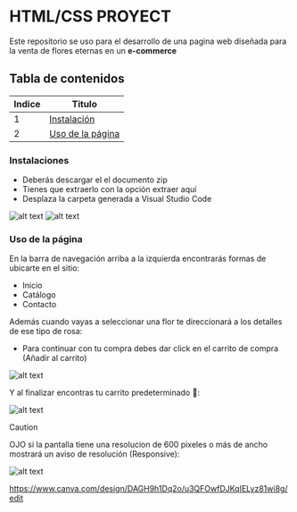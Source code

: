 # HTML/CSS PROYECT
Este repositorio se uso para el desarrollo de una pagina web diseñada para la venta de flores eternas en un **e-commerce**

## Tabla de contenidos
| Indice | Titulo  |
|--|--|
| 1 | [Instalación](#instalaciones) |
| 2 | [Uso de la página](#uso-de-la-pagina) |



### Instalaciones 
- Deberás descargar el el documento zip 
- Tienes que extraerlo con la opción extraer aquí
- Desplaza la carpeta generada a Visual Studio Code
  
![alt text](image.png)
![alt text](image-1.png)

### Uso de la página
En la barra de navegación arriba a la izquierda encontrarás formas de ubicarte en el sitio:

- Inicio
- Catálogo
- Contacto

Además cuando vayas a seleccionar una flor te direccionará a los detalles de ese tipo de rosa:

- Para continuar con tu compra debes dar click en el carrito de compra (Añadir al carrito)

![alt text](image-3.png)

Y al finalizar encontras tu carrito predeterminado 🥳:

![alt text](image-4.png)

>[!CAUTION]
> OJO si la pantalla tiene una resolucion de 600 pixeles o más de ancho mostrará un aviso de resolución (Responsive):

![alt text](image-5.png)


https://www.canva.com/design/DAGH9h1Dq2o/u3QFOwfDJKqIELyz81wi8g/edit


